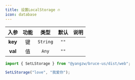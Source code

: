 ```yaml
---
title: 设置LocalStorage 🔥
icon: database
---
```


入参|功能|类型|默认|说明
:-:|:-:|:-:|:-:|-
**key**|键|`String`|`""`
**val**|值|`Any`|`""`

```js
import { SetLStorage } from "@yangzw/bruce-us/dist/web";

SetLStorage("love", "我爱你");
```